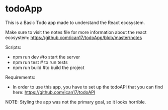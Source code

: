 # todoApp
This is a Basic Todo app made to understand the React ecosystem.

Make sure to visit the notes file for more information about the react ecosystem:
https://github.com/ican17/todoApp/blob/master/notes

Scripts:
  - npm run dev #to start the server
  - npm run test # to run tests 
  - npm run build #to build the project
 
Requirements:
  - In order to use this app, you have to set up the todoAPI that you can find here: https://github.com/ican17/todoAPI

NOTE: Styling the app was not the primary goal, so it looks horrible.
